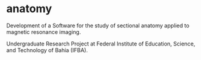 # anatomy

Development of a Software for the study of sectional anatomy applied to magnetic resonance imaging.

Undergraduate Research Project at Federal Institute of Education, Science, and Technology of Bahia (IFBA).
